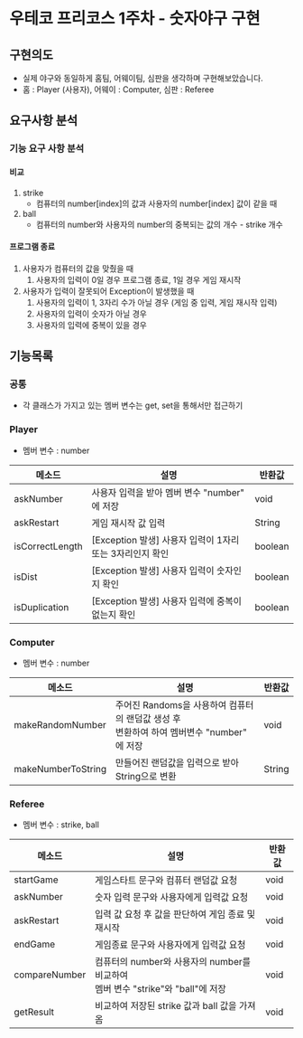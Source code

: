 # 우테코 프리코스 1주차 - 숫자야구 구현
## 구현의도
- 실제 야구와 동일하게 홈팀, 어웨이팀, 심판을 생각하며 구현해보았습니다.
- 홈 : Player (사용자), 어웨이 : Computer, 심판 : Referee
## 요구사항 분석
### 기능 요구 사항 분석
#### 비교
1. strike
    - 컴퓨터의 number[index]의 값과 사용자의 number[index] 값이 같을 때
2. ball
   - 컴퓨터의 number와 사용자의  number의 중복되는 값의 개수 - strike 개수
#### 프로그램 종료
1. 사용자가 컴퓨터의 값을 맞췄을 때
    1. 사용자의 입력이 0일 경우 프로그램 종료, 1일 경우 게임 재시작
2. 사용자가 입력이 잘못되어 Exception이 발생했을 때
   1. 사용자의 입력이 1, 3자리 수가 아닐 경우 (게임 중 입력, 게임 재시작 입력)
   2. 사용자의 입력이 숫자가 아닐 경우
   3. 사용자의 입력에 중복이 있을 경우

## 기능목록
### 공통
- 각 클래스가 가지고 있는 멤버 변수는 get, set을 통해서만 접근하기
### Player
- 멤버 변수 : number

| 메소드             | 설명                                     | 반환값     |
|-----------------|----------------------------------------|---------|
| askNumber       | 사용자 입력을 받아 멤버 변수 "number" 에 저장         | void    |
| askRestart      | 게임 재시작 값 입력                            | String  |
| isCorrectLength | [Exception 발생] 사용자 입력이 1자리 또는 3자리인지 확인 | boolean |
| isDist          | [Exception 발생] 사용자 입력이 숫자인지 확인         | boolean |
| isDuplication   | [Exception 발생] 사용자 입력에 중복이 없는지 확인      | boolean |

### Computer
- 멤버 변수 : number

| 메소드                | 설명                                         | 반환값    |
|--------------------|--------------------------------------------|--------|
| makeRandomNumber   | 주어진 Randoms을 사용하여 컴퓨터의 랜덤값 생성 후 <br/>변환하여 하여 멤버변수 "number" 에 저장 | void   |
| makeNumberToString | 만들어진 랜덤값을 입력으로 받아 String으로 변환              | String |

### Referee
- 멤버 변수 : strike, ball

| 메소드           | 설명                                                            | 반환값  |
|---------------|---------------------------------------------------------------|------|
| startGame     | 게임스타트 문구와 컴퓨터 랜덤값 요청                                          | void |
| askNumber     | 숫자 입력 문구와 사용자에게 입력값 요청                                        | void |
| askRestart    | 입력 값 요청 후 값을 판단하여 게임 종료 및 재시작                                 | void |
| endGame       | 게임종료 문구와 사용자에게 입력값 요청                                         | void |
| compareNumber | 컴퓨터의 number와 사용자의 number를 비교하여<br/>멤버 변수 "strike"와 "ball"에 저장 | void |
| getResult     | 비교하여 저장된 strike 값과 ball 값을 가져옴                                | void |
